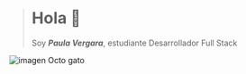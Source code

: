 ># Hola 👋
> Soy **_Paula Vergara_**, estudiante Desarrollador Full Stack

<picture>
 <source media="(prefers-color-scheme: dark)" srcset="https://encrypted-tbn0.gstatic.com/images?q=tbn:ANd9GcTpBH5LbcA2hTaOHguHSjrVCTRcPONcnlbM4KYiIAkb3hfLfPZjpN-ssuQSlvSmvRL_2Lo&usqp=CAU">
 <source media="(prefers-color-scheme: light)" srcset="https://encrypted-tbn0.gstatic.com/images?q=tbn:ANd9GcTpBH5LbcA2hTaOHguHSjrVCTRcPONcnlbM4KYiIAkb3hfLfPZjpN-ssuQSlvSmvRL_2Lo&usqp=CAU">
 <img alt="imagen Octo gato" src="https://encrypted-tbn0.gstatic.com/images?q=tbn:ANd9GcTpBH5LbcA2hTaOHguHSjrVCTRcPONcnlbM4KYiIAkb3hfLfPZjpN-ssuQSlvSmvRL_2Lo&usqp=CAU">
</picture>
